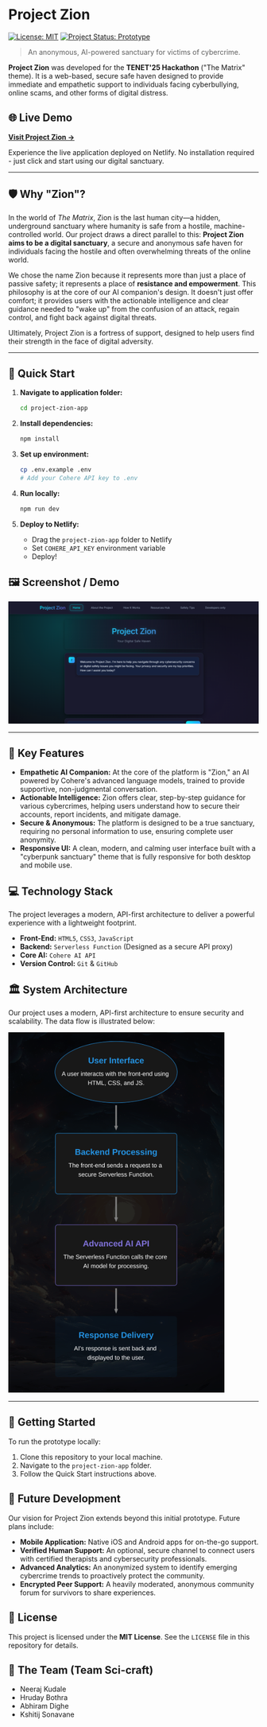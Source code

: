 # Project Zion

[![License: MIT](https://img.shields.io/badge/License-MIT-blue.svg)](https://opensource.org/licenses/MIT)
[![Project Status: Prototype](https://img.shields.io/badge/status-Prototype-blue.svg)](https://github.com/CreeperBoy75/project-zion/)

> An anonymous, AI-powered sanctuary for victims of cybercrime.

**Project Zion** was developed for the **TENET'25 Hackathon** ("The Matrix" theme). It is a web-based, secure safe haven designed to provide immediate and empathetic support to individuals facing cyberbullying, online scams, and other forms of digital distress.

## 🌐 Live Demo

**[Visit Project Zion →](https://project-zion.netlify.app/mainpage.html)**

Experience the live application deployed on Netlify. No installation required - just click and start using our digital sanctuary.

---

## 🛡️ Why "Zion"? 

In the world of *The Matrix*, Zion is the last human city—a hidden, underground sanctuary where humanity is safe from a hostile, machine-controlled world. Our project draws a direct parallel to this: **Project Zion aims to be a digital sanctuary**, a secure and anonymous safe haven for individuals facing the hostile and often overwhelming threats of the online world.

We chose the name Zion because it represents more than just a place of passive safety; it represents a place of **resistance and empowerment**. This philosophy is at the core of our AI companion's design. It doesn't just offer comfort; it provides users with the actionable intelligence and clear guidance needed to "wake up" from the confusion of an attack, regain control, and fight back against digital threats.

Ultimately, Project Zion is a fortress of support, designed to help users find their strength in the face of digital adversity.

---

## 🚀 Quick Start

1. **Navigate to application folder:**
   ```bash
   cd project-zion-app
   ```

2. **Install dependencies:**
   ```bash
   npm install
   ```

3. **Set up environment:**
   ```bash
   cp .env.example .env
   # Add your Cohere API key to .env
   ```

4. **Run locally:**
   ```bash
   npm run dev
   ```

5. **Deploy to Netlify:**
   - Drag the `project-zion-app` folder to Netlify
   - Set `COHERE_API_KEY` environment variable
   - Deploy!

## 🖼️ Screenshot / Demo

![Main page (for current version)](project-zion-app/assets/mainpage.png)

---

## 🌟 Key Features

* **Empathetic AI Companion:** At the core of the platform is "Zion," an AI powered by Cohere's advanced language models, trained to provide supportive, non-judgmental conversation.
* **Actionable Intelligence:** Zion offers clear, step-by-step guidance for various cybercrimes, helping users understand how to secure their accounts, report incidents, and mitigate damage.
* **Secure & Anonymous:** The platform is designed to be a true sanctuary, requiring no personal information to use, ensuring complete user anonymity.
* **Responsive UI:** A clean, modern, and calming user interface built with a "cyberpunk sanctuary" theme that is fully responsive for both desktop and mobile use.

## 💻 Technology Stack

The project leverages a modern, API-first architecture to deliver a powerful experience with a lightweight footprint.

* **Front-End:** `HTML5`, `CSS3`, `JavaScript`
* **Backend:** `Serverless Function` (Designed as a secure API proxy)
* **Core AI:** `Cohere AI API`
* **Version Control:** `Git` & `GitHub`

## 🏛️ System Architecture

Our project uses a modern, API-first architecture to ensure security and scalability. The data flow is illustrated below:

![System Architecture Flowchart for Project Zion](project-zion-app/assets/flowchart.png)

---

## 🚀 Getting Started

To run the prototype locally:

1. Clone this repository to your local machine.
2. Navigate to the `project-zion-app` folder.
3. Follow the Quick Start instructions above.

## 🌱 Future Development

Our vision for Project Zion extends beyond this initial prototype. Future plans include:

* **Mobile Application:** Native iOS and Android apps for on-the-go support.
* **Verified Human Support:** An optional, secure channel to connect users with certified therapists and cybersecurity professionals.
* **Advanced Analytics:** An anonymized system to identify emerging cybercrime trends to proactively protect the community.
* **Encrypted Peer Support:** A heavily moderated, anonymous community forum for survivors to share experiences.

## 📄 License

This project is licensed under the **MIT License**. See the `LICENSE` file in this repository for details.

## 👥 The Team (Team Sci-craft)

* Neeraj Kudale
* Hruday Bothra
* Abhiram Dighe
* Kshitij Sonavane